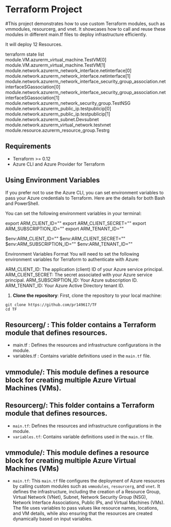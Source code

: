 # Terraform Project

#This project demonstrates how to use custom Terraform modules, such as vmmodules, resourcerg, and vnet. It showcases how to call and reuse these modules in different main.tf files to deploy infrastructure efficiently.

It will deploy 12 Resources.

terraform state list                    
module.VM.azurerm_virtual_machine.TestVM[0]
module.VM.azurerm_virtual_machine.TestVM[1]
module.network.azurerm_network_interface.netinterface[0]
module.network.azurerm_network_interface.netinterface[1]
module.network.azurerm_network_interface_security_group_association.netinterfaceSGassociation[0]
module.network.azurerm_network_interface_security_group_association.netinterfaceSGassociation[1]
module.network.azurerm_network_security_group.TestNSG
module.network.azurerm_public_ip.testpublicip[0]
module.network.azurerm_public_ip.testpublicip[1]
module.network.azurerm_subnet.Devsubnet
module.network.azurerm_virtual_network.testvnet
module.resource.azurerm_resource_group.Testrg

## Requirements

- Terraform >= 0.12
- Azure CLI and Azure Provider for Terraform

## Using Environment Variables

If you prefer not to use the Azure CLI, you can set environment variables to pass your Azure credentials to Terraform. Here are the details for both Bash and PowerShell.

You can set the following environment variables in your terminal:


export ARM_CLIENT_ID="<your-client-id>"
export ARM_CLIENT_SECRET="<your-client-secret>"
export ARM_SUBSCRIPTION_ID="<your-subscription-id>"
export ARM_TENANT_ID="<your-tenant-id>"



$env:ARM_CLIENT_ID="<your-client-id>"
$env:ARM_CLIENT_SECRET="<your-client-secret>"
$env:ARM_SUBSCRIPTION_ID="<your-subscription-id>"
$env:ARM_TENANT_ID="<your-tenant-id>"

Environment Variables Format
You will need to set the following environment variables for Terraform to authenticate with Azure:

ARM_CLIENT_ID: The application (client) ID of your Azure service principal.
ARM_CLIENT_SECRET: The secret associated with your Azure service principal.
ARM_SUBSCRIPTION_ID: Your Azure subscription ID.
ARM_TENANT_ID: Your Azure Active Directory tenant ID.



  1. **Clone the repository**:
     First, clone the repository to your local machine:


    git clone https://github.com/pr149617/TF
    cd TF 

## **Resourcerg/** : This folder contains a Terraform module that defines resources.

  - main.tf : Defines the resources and infrastructure configurations in the module.
  - variables.tf : Contains variable definitions used in the `main.tf` file.


## **vmmodule/**: This module defines a resource block for creating multiple Azure Virtual Machines (VMs).
## **Resourcerg/**: This folder contains a Terraform module that defines resources.

- `main.tf`: Defines the resources and infrastructure configurations in the module.
- `variables.tf`: Contains variable definitions used in the `main.tf` file.

## **vmmodule/**: This module defines a resource block for creating multiple Azure Virtual Machines (VMs)

- `main.tf`: This `main.tf` file configures the deployment of Azure resources by calling custom modules such as `vmmodules`, `resourcerg`, and `vnet`. It defines the infrastructure, including the creation of a Resource Group, Virtual Network (VNet), Subnet, Network Security Group (NSG), Network Interface Associations, Public IPs, and Virtual Machines (VMs). The file uses variables to pass values like resource names, locations, and VM details, while also ensuring that the resources are created dynamically based on input variables.

